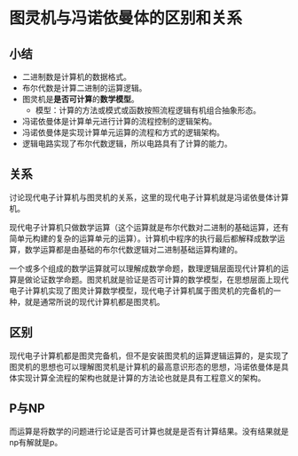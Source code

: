 # 图灵机与冯诺依曼体的区别和关系

## 小结
- 二进制数是计算机的数据格式。
- 布尔代数是计算二进制的运算逻辑。
- 图灵机是**是否可计算**的**数学模型**。
	- 模型：计算的方法或模式或函数按照流程逻辑有机组合抽象形态。
- 冯诺依曼体是计算单元进行计算的流程控制的逻辑架构。
- 冯诺依曼体是实现计算单元运算的流程和方式的逻辑架构。
- 逻辑电路实现了布尔代数逻辑，所以电路具有了计算的能力。

## 关系
讨论现代电子计算机与图灵机的关系，这里的现代电子计算机就是冯诺依曼体计算机。

现代电子计算机只做数学运算（这个运算就是布尔代数对二进制的基础运算，还有简单元构建的复杂的运算单元的运算）。计算机中程序的执行最后都解释成数学运算，数学运算都是由基础的布尔代数逻辑对二进制基础运算构建的。

一个或多个组成的数学运算就可以理解成数学命题，数理逻辑层面现代计算机的运算是做论证数学命题。图灵机就是验证是否可计算的数学模型，在思想层面上现代电子计算机实现了图灵计算数学模型，现代电子计算机属于图灵机的完备机的一种，就是通常所说的现代计算机都是图灵机。

## 区别
现代电子计算机都是图灵完备机，但不是安装图灵机的运算逻辑运算的，是实现了图灵机的思想也可以理解图灵机是计算机的最高意识形态的思想，冯诺依曼体是具体实现计算全流程的架构也就是计算的方法论也就是具有工程意义的架构。

## P与NP
而运算是将数学的问题进行论证是否可计算也就是是否有计算结果。没有结果就是np有解就是p。